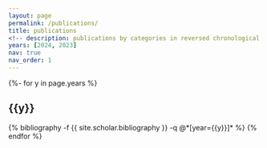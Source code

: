 ```yaml
---
layout: page
permalink: /publications/
title: publications
<!-- description: publications by categories in reversed chronological order. generated by jekyll-scholar. -->
years: [2024, 2023]
nav: true
nav_order: 1
---
```

<!-- _pages/publications.md -->
<div class="publications">

{%- for y in page.years %}
  <h2 class="year">{{y}}</h2>
  {% bibliography -f {{ site.scholar.bibliography }} -q @*[year={{y}}]* %}
{% endfor %}

</div>
